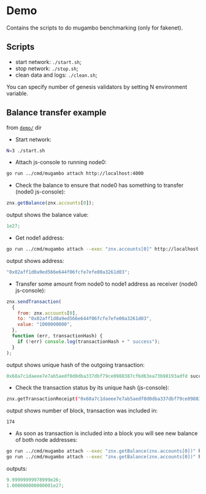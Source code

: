 # Demo

Contains the scripts to do mugambo benchmarking (only for fakenet).

## Scripts

- start network: `./start.sh`;
- stop network: `./stop.sh`;
- clean data and logs: `./clean.sh`;

You can specify number of genesis validators by setting N environment variable.

## Balance transfer example

from [`demo/`](./demo/) dir

- Start network:

```sh
N=3 ./start.sh
```

- Attach js-console to running node0:

```sh
go run ../cmd/mugambo attach http://localhost:4000
```

- Check the balance to ensure that node0 has something to transfer (node0 js-console):

```js
znx.getBalance(znx.accounts[0]);
```

output shows the balance value:

```js
1e27;
```

- Get node1 address:

```sh
go run ../cmd/mugambo attach --exec "znx.accounts[0]" http://localhost:4001
```

output shows address:

```js
"0x02aff1d0a9ed566e644f06fcfe7efe00a3261d03";
```

- Transfer some amount from node0 to node1 address as receiver (node0 js-console):

```js
znx.sendTransaction(
  {
    from: znx.accounts[0],
    to: "0x02aff1d0a9ed566e644f06fcfe7efe00a3261d03",
    value: "1000000000",
  },
  function (err, transactionHash) {
    if (!err) console.log(transactionHash + " success");
  }
);
```

output shows unique hash of the outgoing transaction:

```js
0x68a7c1daeee7e7ab5aedf0d0dba337dbf79ce0988387cf6d63ea73b98193adfd success
```

- Check the transaction status by its unique hash (js-console):

```sh
znx.getTransactionReceipt("0x68a7c1daeee7e7ab5aedf0d0dba337dbf79ce0988387cf6d63ea73b98193adfd").blockNumber
```

output shows number of block, transaction was included in:

```
174
```

- As soon as transaction is included into a block you will see new balance of both node addresses:

```sh
go run ../cmd/mugambo attach --exec "znx.getBalance(znx.accounts[0])" http://localhost:4000
go run ../cmd/mugambo attach --exec "znx.getBalance(znx.accounts[0])" http://localhost:4001
```

outputs:

```js
9.99999999978999e26;
1.000000000000001e27;
```
